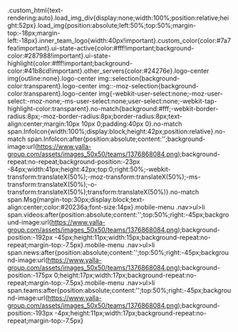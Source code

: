 .custom_html{text-rendering:auto}.load_img_div{display:none;width:100%;position:relative;height:52px}.load_img{position:absolute;left:50%;top:50%;margin-top:-18px;margin-left:-18px}.inner_team_logo{width:40px!important}.custom_color{color:#7a7fea!important}.ui-state-active{color:#fff!important;background-color:#287988!important}.ui-state-highlight{color:#fff!important;background-color:#41b8cd!important}.other_servers{color:#24276e}.logo-center img{outline:none}.logo-center img::selection{background-color:transparent}.logo-center img::-moz-selection{background-color:transparent}.logo-center img{-webkit-user-select:none;-moz-user-select:-moz-none;-ms-user-select:none;user-select:none;-webkit-tap-highlight-color:transparent}.no-match{background:#fff;-webkit-border-radius:8px;-moz-border-radius:8px;border-radius:8px;text-align:center;margin:10px 10px 0;padding:40px 0}.no-match span.InfoIcon{width:100%;display:block;height:42px;position:relative}.no-match span.InfoIcon:after{position:absolute;content:'';background-image:url(https://www.yalla-group.com/assets/images_50x50/teams/1376868084.png);background-repeat:no-repeat;background-position:-23px -84px;width:41px;height:42px;top:0;right:50%;-webkit-transform:translateX(50%);-moz-transform:translateX(50%);-ms-transform:translateX(50%);-o-transform:translateX(50%);transform:translateX(50%)}.no-match span.Msg{margin-top:30px;display:block;text-align:center;color:#20236a;font-size:14px}.mobile-menu .nav>ul>li span.videos:after{position:absolute;content:'';top:50%;right:-45px;background-image:url(https://www.yalla-group.com/assets/images_50x50/teams/1376868084.png);background-position:-192px -45px;height:11px;width:15px;background-repeat:no-repeat;margin-top:-7.5px}.mobile-menu .nav>ul>li span.news:after{position:absolute;content:'';top:50%;right:-45px;background-image:url(https://www.yalla-group.com/assets/images_50x50/teams/1376868084.png);background-position:-175px 0;height:17px;width:17px;background-repeat:no-repeat;margin-top:-7.5px}.mobile-menu .nav>ul>li span.teams:after{position:absolute;content:'';top:50%;right:-45px;background-image:url(https://www.yalla-group.com/assets/images_50x50/teams/1376868084.png);background-position:-193px -4px;height:11px;width:17px;background-repeat:no-repeat;margin-top:-7.5px}
